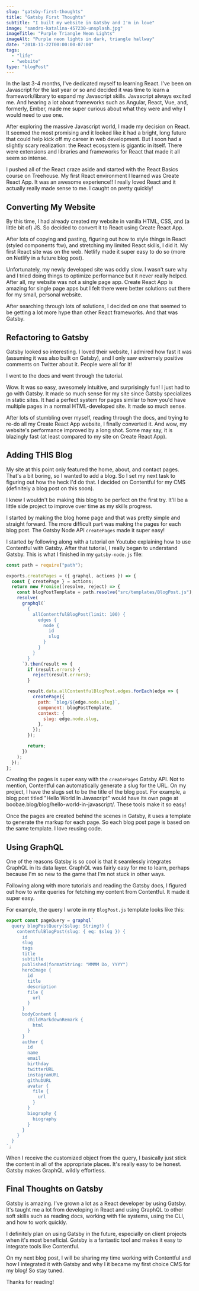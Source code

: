 ```yaml
---
slug: "gatsby-first-thoughts"
title: "Gatsby First Thoughts"
subtitle: "I built my website in Gatsby and I'm in love"
image: "sandro-katalina-457230-unsplash.jpg"
imageTitle: "Purple Triangle Neon Lights"
imageAlt: "Purple neon lights in dark, triangle hallway"
date: "2018-11-22T00:00:00-07:00"
tags:
  - "life"
  - "website"
type: "blogPost"
---
```


In the last 3-4 months, I've dedicated myself to learning React. I've been on Javascript for the last year or so and decided it was time to learn a framework/library to expand my Javascript skills. Javascript always excited me. And hearing a lot about frameworks such as Angular, React, Vue, and, formerly, Ember, made me super curious about what they were and why I would need to use one.

After exploring the massive Javascript world, I made my decision on React. It seemed the most promising and it looked like it had a bright, long future that could help kick off my career in web development. But I soon had a slightly scary realization: the React ecosystem is gigantic in itself. There were extensions and libraries and frameworks for React that made it all seem so intense.

I pushed all of the React craze aside and started with the React Basics course on Treehouse. My first React environment I learned was Create React App. It was an awesome experience!! I really loved React and it actually really made sense to me. I caught on pretty quickly!

## Converting My Website

By this time, I had already created my website in vanilla HTML, CSS, and (a little bit of) JS. So decided to convert it to React using Create React App.

After lots of copying and pasting, figuring out how to style things in React (styled components ftw), and stretching my limited React skills, I did it. My first React site was on the web. Netlify made it super easy to do so (more on Netlify in a future blog post).

Unfortunately, my newly developed site was oddly slow. I wasn't sure why and I tried doing things to optimize performance but it never really helped. After all, my website was not a single page app. Create React App is amazing for single page apps but I felt there were better solutions out there for my small, personal website.

After searching through lots of solutions, I decided on one that seemed to be getting a lot more hype than other React frameworks. And that was Gatsby.

## Refactoring to Gatsby

Gatsby looked so interesting. I loved their website, I admired how fast it was (assuming it was also built on Gatsby), and I only saw extremely positive comments on Twitter about it. People were all for it!

I went to the docs and went through the tutorial.

Wow. It was so easy, awesomely intuitive, and surprisingly fun! I just had to go with Gatsby. It made so much sense for my site since Gatsby specializes in static sites. It had a perfect system for pages similar to how you'd have multiple pages in a normal HTML-developed site. It made so much sense.

After lots of stumbling over myself, reading through the docs, and trying to re-do all my Create React App website, I finally converted it. And wow, my website's performance improved by a long shot. Some may say, it is blazingly fast (at least compared to my site on Create React App).

## Adding THIS Blog

My site at this point only featured the home, about, and contact pages. That's a bit boring, so I wanted to add a blog. So I set my next task to figuring out how the heck I'd do that. I decided on Contentful for my CMS (definitely a blog post on this soon).

I knew I wouldn't be making this blog to be perfect on the first try. It'll be a little side project to improve over time as my skills progress.

I started by making the blog home page and that was pretty simple and straight forward. The more difficult part was making the pages for each blog post. The Gatsby Node API `createPages` made it super easy!

I started by following along with a tutorial on Youtube explaining how to use Contentful with Gatsby. After that tutorial, I really began to understand Gatsby. This is what I finished in my `gatsby-node.js` file:

```javascript
const path = require("path");

exports.createPages = ({ graphql, actions }) => {
  const { createPage } = actions;
  return new Promise((resolve, reject) => {
    const blogPostTemplate = path.resolve("src/templates/BlogPost.js");
    resolve(
      graphql(`
        {
          allContentfulBlogPost(limit: 100) {
            edges {
              node {
                id
                slug
              }
            }
          }
        }
      `).then(result => {
        if (result.errors) {
          reject(result.errors);
        }

        result.data.allContentfulBlogPost.edges.forEach(edge => {
          createPage({
            path: `blog/${edge.node.slug}`,
            component: blogPostTemplate,
            context: {
              slug: edge.node.slug,
            },
          });
        });

        return;
      })
    );
  });
};
```

Creating the pages is super easy with the `createPages` Gatsby API. Not to mention, Contentful can automatically generate a slug for the URL. On my project, I have the slugs set to be the title of the blog post. For example, a blog post titled "Hello World In Javascript" would have its own page at boobae.blog/blog/hello-world-in-javascript/. These tools make it so easy!

Once the pages are created behind the scenes in Gatsby, it uses a template to generate the markup for each page. So each blog post page is based on the same template. I love reusing code.

## Using GraphQL

One of the reasons Gatsby is so cool is that it seamlessly integrates GraphQL in its data layer. GraphQL was fairly easy for me to learn, perhaps because I'm so new to the game that I'm not stuck in other ways.

Following along with more tutorials and reading the Gatsby docs, I figured out how to write queries for fetching my content from Contentful. It made it super easy.

For example, the query I wrote in my `BlogPost.js` template looks like this:

```javascript
export const pageQuery = graphql`
  query blogPostQuery($slug: String!) {
    contentfulBlogPost(slug: { eq: $slug }) {
      id
      slug
      tags
      title
      subtitle
      published(formatString: "MMMM Do, YYYY")
      heroImage {
        id
        title
        description
        file {
          url
        }
      }
      bodyContent {
        childMarkdownRemark {
          html
        }
      }
      author {
        id
        name
        email
        birthday
        twitterURL
        instagramURL
        githubURL
        avatar {
          file {
            url
          }
        }
        biography {
          biography
        }
      }
    }
  }
`;
```

When I receive the customized object from the query, I basically just stick the content in all of the appropriate places. It's really easy to be honest. Gatsby makes GraphQL wildly effortless.

## Final Thoughts on Gatsby

Gatsby is amazing. I've grown a lot as a React developer by using Gatsby. It's taught me a lot from developing in React and using GraphQL to other soft skills such as reading docs, working with file systems, using the CLI, and how to work quickly.

I definitely plan on using Gatsby in the future, especially on client projects when it's most beneficial. Gatsby is a fantastic tool and makes it easy to integrate tools like Contentful.

On my next blog post, I will be sharing my time working with Contentful and how I integrated it with Gatsby and why I it became my first choice CMS for my blog! So stay tuned.

Thanks for reading!
